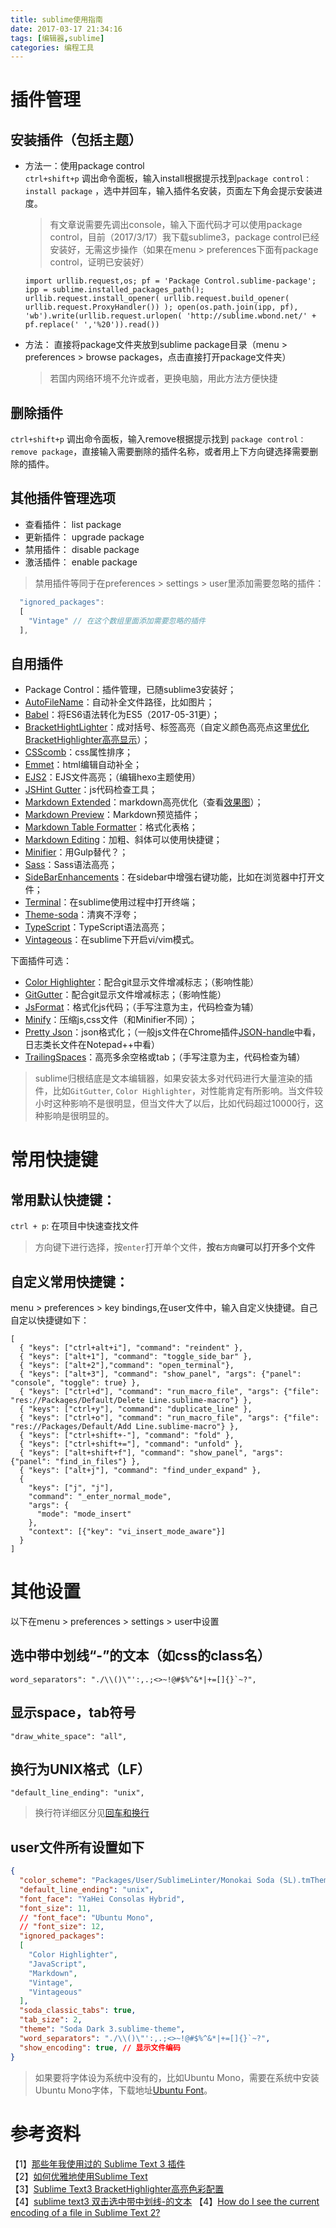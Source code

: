 ```yaml
---
title: sublime使用指南
date: 2017-03-17 21:34:16
tags: [编辑器,sublime]
categories: 编程工具
---
```


# 插件管理

## 安装插件（包括主题）   
- 方法一：使用package control    
  `ctrl+shift+p` 调出命令面板，输入install根据提示找到`package control：install package` ，选中并回车，输入插件名安装，页面左下角会提示安装进度。

  > 有文章说需要先调出console，输入下面代码才可以使用package control，目前（2017/3/17）我下载sublime3，package control已经安装好，无需这步操作（如果在menu > preferences下面有package control，证明已安装好）   
  ```
  import urllib.request,os; pf = 'Package Control.sublime-package'; ipp = sublime.installed_packages_path(); urllib.request.install_opener( urllib.request.build_opener( urllib.request.ProxyHandler()) ); open(os.path.join(ipp, pf), 'wb').write(urllib.request.urlopen( 'http://sublime.wbond.net/' + pf.replace(' ','%20')).read())
  ```
- 方法： 直接将package文件夹放到sublime package目录（menu > preferences > browse packages，点击直接打开package文件夹）   

  > 若国内网络环境不允许或者，更换电脑，用此方法方便快捷

## 删除插件
`ctrl+shift+p` 调出命令面板，输入remove根据提示找到 `package control：remove package`，直接输入需要删除的插件名称，或者用上下方向键选择需要删除的插件。

## 其他插件管理选项
- 查看插件： list package
- 更新插件： upgrade package   
- 禁用插件： disable package   
- 激活插件： enable package   

> 禁用插件等同于在preferences > settings > user里添加需要忽略的插件：
```js
  "ignored_packages":
  [
    "Vintage" // 在这个数组里面添加需要忽略的插件
  ],
```

## 自用插件
- Package Control：插件管理，已随sublime3安装好；
- [AutoFileName](https://github.com/BoundInCode/AutoFileName)：自动补全文件路径，比如图片；
- [Babel](https://github.com/babel/babel-sublime)：将ES6语法转化为ES5（2017-05-31更）；
- [BracketHightLighter](https://github.com/facelessuser/BracketHighlighter)：成对括号、标签高亮（自定义颜色高亮点这里[优化BracketHighlighter高亮显示](http://xiaogliu.github.io/2017/04/07/sublime%E8%87%AA%E5%AE%9A%E4%B9%89%E9%A2%9C%E8%89%B2/#优化BracketHighlighter高亮显示)）；
- [CSScomb](https://github.com/csscomb/CSScomb-for-Sublime)：css属性排序；
- [Emmet](https://github.com/sergeche/emmet-sublime)：html编辑自动补全；
- [EJS2](https://packagecontrol.io/packages/EJS%202)：EJS文件高亮；（编辑hexo主题使用）
- [JSHint Gutter](https://github.com/victorporof/Sublime-JSHint)：js代码检查工具；
- [Markdown Extended](https://github.com/jonschlinkert/sublime-markdown-extended)：markdown高亮优化（查看[效果图](http://xiaogliu.github.io/2017/04/07/sublime%E8%87%AA%E5%AE%9A%E4%B9%89%E9%A2%9C%E8%89%B2/#优化markdown高亮显示)）；
- [Markdown Preview](https://github.com/revolunet/sublimetext-markdown-preview)：Markdown预览插件；
- [Markdown Table Formatter](https://github.com/bitwiser73/MarkdownTableFormatter)：格式化表格；
- [Markdown Editing](https://github.com/SublimeText-Markdown/MarkdownEditing)：加粗、斜体可以使用快捷键；
- [Minifier](https://github.com/bistory/Sublime-Minifier)：用Gulp替代？；
- [Sass](https://github.com/nathos/sass-textmate-bundle)：Sass语法高亮；
- [SideBarEnhancements](https://github.com/titoBouzout/SideBarEnhancements)：在sidebar中增强右键功能，比如在浏览器中打开文件；
- [Terminal](https://packagecontrol.io/packages/Terminal)：在sublime使用过程中打开终端；
- [Theme-soda](https://github.com/buymeasoda/soda-theme)：清爽不浮夸；
- [TypeScript](http://www.typescriptlang.org/)：TypeScript语法高亮；
- [Vintageous](https://github.com/guillermooo/Vintageous)：在sublime下开启vi/vim模式。

下面插件可选：

- [Color Highlighter](https://github.com/Monnoroch/ColorHighlighter)：配合git显示文件增减标志；（影响性能）
- [GitGutter](https://github.com/jisaacks/GitGutter)：配合git显示文件增减标志；（影响性能）
- [JsFormat](https://github.com/jdc0589/JsFormat)：格式化js代码；（手写注意为主，代码检查为辅）
- [Minify](https://github.com/tssajo/Minify)：压缩js,css文件（和Minifier不同）；
- [Pretty Json](https://github.com/dzhibas/SublimePrettyJson)：json格式化；（一般js文件在Chrome插件[JSON-handle](https://chrome.google.com/webstore/detail/json-handle/iahnhfdhidomcpggpaimmmahffihkfnj?utm_source=chrome-app-launcher-info-dialog)中看，日志类长文件在Notepad++中看）
- [TrailingSpaces](https://github.com/SublimeText/TrailingSpaces)：高亮多余空格或tab；（手写注意为主，代码检查为辅）

> sublime归根结底是文本编辑器，如果安装太多对代码进行大量渲染的插件，比如`GitGutter`, `Color Highlighter`，对性能肯定有所影响。当文件较小时这种影响不是很明显，但当文件大了以后，比如代码超过10000行，这种影响是很明显的。

# 常用快捷键

## 常用默认快捷键：   
`ctrl + p`: 在项目中快速查找文件   
>方向键下进行选择，按`enter`打开单个文件，**按`右方向键`可以打开多个文件**   

## 自定义常用快捷键：   
menu > preferences > key bindings,在user文件中，输入自定义快捷键。自己自定以快捷键如下：   

```
[
  { "keys": ["ctrl+alt+i"], "command": "reindent" },
  { "keys": ["alt+1"], "command": "toggle_side_bar" },
  { "keys": ["alt+2"],"command": "open_terminal"},
  { "keys": ["alt+3"], "command": "show_panel", "args": {"panel": "console", "toggle": true} },
  { "keys": ["ctrl+d"], "command": "run_macro_file", "args": {"file": "res://Packages/Default/Delete Line.sublime-macro"} },
  { "keys": ["ctrl+y"], "command": "duplicate_line" },
  { "keys": ["ctrl+o"], "command": "run_macro_file", "args": {"file": "res://Packages/Default/Add Line.sublime-macro"} },
  { "keys": ["ctrl+shift+-"], "command": "fold" },
  { "keys": ["ctrl+shift+="], "command": "unfold" },
  { "keys": ["alt+shift+f"], "command": "show_panel", "args": {"panel": "find_in_files"} },
  { "keys": ["alt+j"], "command": "find_under_expand" },
  {
    "keys": ["j", "j"],
    "command": "_enter_normal_mode",
    "args": {
      "mode": "mode_insert"
    },
    "context": [{"key": "vi_insert_mode_aware"}]
  }
]
```

# 其他设置
以下在menu > preferences > settings > user中设置

## 选中带中划线“-”的文本（如css的class名）
```
word_separators": "./\\()\"':,.;<>~!@#$%^&*|+=[]{}`~?",
```
## 显示space，tab符号
```
"draw_white_space": "all",
```
## 换行为UNIX格式（LF）
```
"default_line_ending": "unix",
```

> 换行符详细区分见[回车和换行](http://www.ruanyifeng.com/blog/2006/04/post_213.html)   

## user文件所有设置如下   
```json
{
  "color_scheme": "Packages/User/SublimeLinter/Monokai Soda (SL).tmTheme",
  "default_line_ending": "unix",
  "font_face": "YaHei Consolas Hybrid",
  "font_size": 11,
  // "font_face": "Ubuntu Mono",
  // "font_size": 12,
  "ignored_packages":
  [
    "Color Highlighter",
    "JavaScript",
    "Markdown",
    "Vintage",
    "Vintageous"
  ],
  "soda_classic_tabs": true,
  "tab_size": 2,
  "theme": "Soda Dark 3.sublime-theme",
  "word_separators": "./\\()\"':,.;<>~!@#$%^&*|+=[]{}`~?",
  "show_encoding": true, // 显示文件编码
}

```
> 如果要将字体设为系统中没有的，比如Ubuntu Mono，需要在系统中安装Ubuntu Mono字体，下载地址[Ubuntu Font](http://font.ubuntu.com/)。

# 参考资料
【1】[那些年我使用过的 Sublime Text 3 插件](http://bubkoo.com/2014/01/04/sublime-text-3-plugins/)   
【2】[如何优雅地使用Sublime Text](http://jeffjade.com/2015/12/15/2015-04-17-toss-sublime-text/)   
【3】[Sublime Text3 BracketHighlighter高亮色彩配置](http://www.cnblogs.com/willingtolove/p/4657320.html)   
【4】[sublime text3 双击选中带中划线-的文本](http://www.css88.com/archives/4539)
【4】[How do I see the current encoding of a file in Sublime Text 2?](https://stackoverflow.com/questions/16195871/how-do-i-see-the-current-encoding-of-a-file-in-sublime-text-2)
